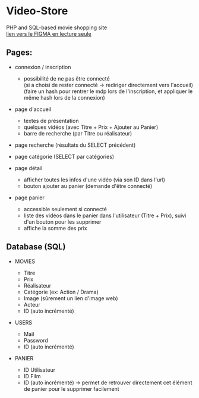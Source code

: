 # Video-Store
PHP and SQL-based movie shopping site  
[lien vers le FIGMA en lecture seule](https://www.figma.com/file/utIGsvbk1kpH82jBJHGMQk/1PHPD-movie-SQL?type=design&node-id=0%3A1&mode=design&t=B4zfnzfyaHKct543-1)

## Pages:
- connexion / inscription
	- possibilité de ne pas être connecté  
(si a choisi de rester connecté -> rediriger directement vers l'accueil)  
(faire un hash pour rentrer le mdp lors de l'inscription, et appliquer le même hash lors de la connexion)

- page d'accueil
	- textes de présentation
	- quelques vidéos (avec Titre + Prix + Ajouter au Panier)
	- barre de recherche (par Titre ou réalisateur)

- page recherche (résultats du SELECT précédent)

- page catégorie (SELECT par catégories)

- page détail
	- afficher toutes les infos d'une vidéo (via son ID dans l'url)
	- bouton ajouter au panier (demande d'être connecté)

- page panier
	- accessible seulement si connecté
	- liste des vidéos dans le panier dans l'utilisateur (Titre + Prix), suivi d'un bouton pour les supprimer
	- affiche la somme des prix

## Database (SQL)
- MOVIES
	- Titre
	- Prix
	- Réalisateur
	- Catégorie (ex: Action / Drama)
	- Image (sûrement un lien d'image web)
	- Acteur
	- ID (auto incrémenté)

- USERS
	- Mail
	- Password
	- ID (auto incrémenté)

- PANIER
	- ID Utilisateur
	- ID Film
	- ID (auto incrémenté) → permet de retrouver directement cet élément de panier pour le supprimer facilement
